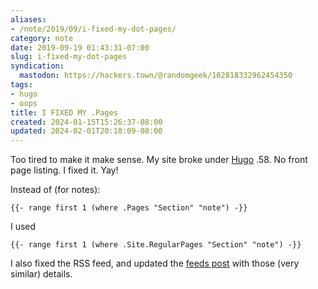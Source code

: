 ```yaml
---
aliases:
- /note/2019/09/i-fixed-my-dot-pages/
category: note
date: 2019-09-19 01:43:31-07:00
slug: i-fixed-my-dot-pages
syndication:
  mastodon: https://hackers.town/@randomgeek/102818332962454350
tags:
- hugo
- oops
title: I FIXED MY .Pages
created: 2024-01-15T15:26:37-08:00
updated: 2024-02-01T20:18:09-08:00
---
```


Too tired to make it make sense. My site broke under [Hugo](../../../card/Hugo.md) .58. No front page listing. I fixed it. Yay!

Instead of (for notes):

````
{{- range first 1 (where .Pages "Section" "note") -}}
````

I used

````
{{- range first 1 (where .Site.RegularPages "Section" "note") -}}
````

I also fixed the RSS feed, and updated the [feeds post](../../2017/09/full-content-hugo-feeds.md)  with those (very similar) details.
